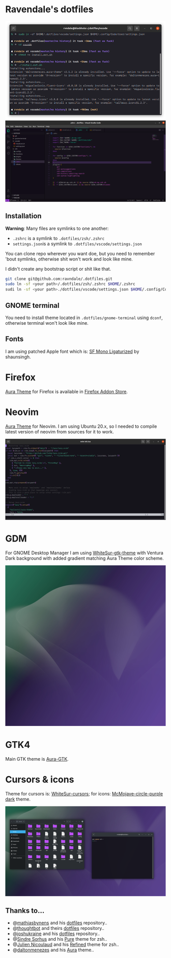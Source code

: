 
# Ravendale's dotfiles

![Shell prompt preview](pics/term-preview.png)
![VSCode prompt preview](pics/vscode-preview.png)

## Installation

**Warning**: Many files are symlinks to one another:
- `.zshrc` is a symlink to `.dotfiles/zsh/.zshrc`
- `settings.json`is a symlink to `.dotfiles/vscode/settings.json`

You can clone repo wherever you want doe, but you need to remember 'bout symlinks, otherwise shit won't work and look like mine.

I didn't create any bootstrap script or shit like that.

```bash
git clone git@github.com:ravndale/.dotfiles.git
sudo ln -sf <your path>/.dotfiles/zsh/.zshrc $HOME/.zshrc
sudi ln -sf <your path>./dotfiles/vscode/settings.json $HOME/.config/Code/User/settings.json
```

## GNOME terminal
You need to install theme located in `.dotfiles/gnome-terminal` using `dconf`, otherwise terminal won't look like mine.

## Fonts
I am using patched Apple font which is: [SF Mono Ligaturized](https://github.com/shaunsingh/SFMono-Nerd-Font-Ligaturized) by shaunsingh.

# Firefox
[Aura Theme](https://github.com/daltonmenezes/aura-theme/tree/main/packages/firefox) for Firefox is available in [Firefox Addon Store](https://addons.mozilla.org/en-US/firefox/addon/aura-theme/).

# Neovim
[Aura Theme](https://github.com/daltonmenezes/aura-theme/tree/main/packages/neovim) for Neovim.
I am using Ubuntu 20.x, so I needed to compile latest version of neovim from sources for it to work.

![Neovim preview](pics/nvim-preview.png)

# GDM
For GNOME Desktop Manager I am using [WhiteSur-gtk-theme](https://github.com/vinceliuice/WhiteSur-gtk-theme) with Ventura Dark background with added gradient matching Aura Theme color scheme.

![Wallpaper preview](wallpapers/13-Ventura-Dark.jpg)

# GTK4
Main GTK theme is [Aura-GTK](https://www.gnome-look.org/p/1898573).

# Cursors & icons
Theme for cursors is: [WhiteSur-cursors](https://www.gnome-look.org/p/1411743);
for icons: [McMojave-circle-purple dark](https://www.gnome-look.org/p/1305429) theme.

![GTK preview](pics/gtk-preview.png)

## Thanks to…
- @[mathiasbynens](https://github.com/mathiasbynens) and his [dotfiles](https://github.com/mathiasbynens/dotfiles) repository..
- @[thoughtbot](https://github.com/thoughtbot/) and theirs [dotfiles](https://github.com/thoughtbot/dotfiles) repository..
- @[joshukraine](https://github.com/joshukraine/) and his [dotfiles](https://github.com/joshukraine/dotfiles) repository..
- @[Sindre Sorhus](https://github.com/sindresorhus) and his [Pure](https://github.com/sindresorhus/pure) theme for zsh..
- @[Julien Nicoulaud](https://github.com/nicoulaj) and his [Refined](https://github.com/ohmyzsh/ohmyzsh/blob/master/themes/refined.zsh-theme) theme for zsh..
- @[daltonmenezes](https://github.com/daltonmenezes/) and his [Aura](https://github.com/daltonmenezes/aura-theme) theme..